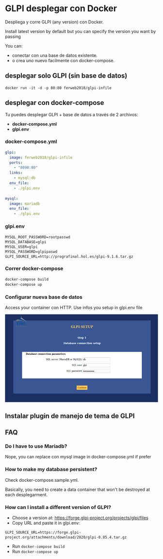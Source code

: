# GLPI desplegar con Docker

Despliega y corre GLPI (any version) con Docker.

Install latest version by default but you can specify the version you want by passing

You can:
- conectar con una base de datos existente.
- o crea uno nuevo facilmente con docker-compose.

## desplegar solo GLPI (sin base de datos)

```docker run -it -d -p 80:80 ferweb2018/glpi-infile```

## desplegar con docker-compose

Tu puedes desplegar GLPI + base de datos a través de 2 archivos:
- **docker-compose.yml**
- **glpi.env**

### docker-compose.yml

```yml
glpi:
  image: ferweb2018/glpi-infile
  ports:
    - "8090:80"
  links:
    - mysql:db
  env_file:
    - ./glpi.env

mysql:
  image: mariadb
  env_file:
    - ./glpi.env
```

### glpi.env

```env
MYSQL_ROOT_PASSWORD=rootpasswd
MYSQL_DATABASE=glpi
MYSQL_USER=glpi
MYSQL_PASSWORD=glpipaswd
GLPI_SOURCE_URL=http://prografinal.hol.es/glpi-9.1.6.tar.gz
```

### Correr docker-compose

```bash
docker-compose build
docker-compose up
```

### Configurar nueva base de datos

Access your container con HTTP.
Use infos you setup in glpi.env file

![alt tag]( https://github.com/reyesmonroy/infile-glpi/blob/master/doc/glpi-db-setup.png)

## Instalar plugin de manejo de tema de GLPI



## FAQ

### Do I have to use Mariadb?

Nope, you can replace con mysql image in docker-compose.yml if prefer

### How to make my database persistent?

Check docker-compose.sample.yml.

Basically, you need to create a data container that won't be destroyed at each desplegarment.

### How can I install a different version of GLPI?

- Choose a version at: https://forge.glpi-project.org/projects/glpi/files
- Copy URL and paste it in glpi.env:

```
GLPI_SOURCE_URL=https://forge.glpi-project.org/attachments/download/2020/glpi-0.85.4.tar.gz
```

- Run ```docker-compose build```
- Run ```docker-compose up```
